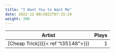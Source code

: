 ```yaml
---
title: "I Want You to Want Me"
date: 2022-12-08/2022T07:15:24
weight: 300
---
```




 Artist | Plays 
----- | -----:
[Cheap Trick]({{< ref "t35148">}}) | 1

